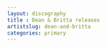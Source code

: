 ```yaml
---
layout: discography
title : Dean & Britta releases
artistslug: dean-and-britta
categories: primary
---
```


